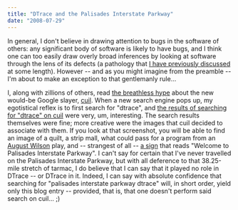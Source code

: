 ```yaml
---
title: "DTrace and the Palisades Interstate Parkway"
date: "2008-07-29"
---
```


In general, I don't believe in drawing attention to bugs in the software of others: any significant body of software is likely to have bugs, and I think one can too easily draw overly broad inferences by looking at software through the lens of its defects (a pathology that [I have previously discussed](http://dtrace.org/blogs/bmc/on_dreaming_in_code) at some length). However -- and as you might imagine from the preamble -- I'm about to make an exception to that gentlemanly rule...

I, along with zillions of others, read [the breathless hype](http://www.nytimes.com/2008/07/28/technology/28cool.html?ref=business) about the new would-be Google slayer, [cuil](http://en.wikipedia.org/wiki/Cuil). When a new search engine pops up, my egotistical reflex is to first search for "dtrace", and [the results of searching for "dtrace" on cuil](images/cuil_dtrace.png) were very, um, interesting. The search results themselves were fine; more creative were the images that cuil decided to associate with them. If you look at that screenshot, you will be able to find an image of a quilt, a strip mall, what could pass for a program from an [August Wilson](http://en.wikipedia.org/wiki/August_Wilson) play, and -- strangest of all -- [a sign](http://en.wikipedia.org/wiki/Image:PIPWelcomeSign.jpg) that reads "Welcome to Palisades Interstate Parkway". I can't say for certain that I've never travelled on the Palisades Interstate Parkway, but with all deference to that 38.25-mile stretch of tarmac, I do believe that I can say that it played no role in DTrace -- or DTrace in it. Indeed, I can say with absolute confidence that searching for "palisades interstate parkway dtrace" will, in short order, yield only this blog entry -- provided, that is, that one doesn't perform said search on cuil... ;)
